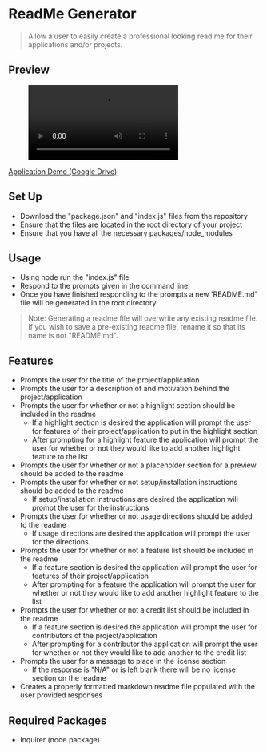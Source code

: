 # ReadMe Generator
> Allow a user to easily create a professional looking read me for their applications and/or projects.
## Preview

<figure class="video_container">
  <video controls="true" allowfullscreen="true">
    <source src="./assets/images/appDemo.webm" type="video/webm">
  </video>
</figure>

[Application Demo (Google Drive)](https://drive.google.com/file/d/1oF48c7s5a30nvXIF_vTw-xJvM9GiiouU/view?usp=sharing)

## Set Up
- Download the "package.json" and "index.js" files from the repository
- Ensure that the files are located in the root directory of your project
- Ensure that you have all the necessary packages/node_modules

## Usage
- Using node run the "index.js" file
- Respond to the prompts given in the command line.
- Once you have finished responding to the prompts a new 'README.md" file will be generated in the root directory
> Note: Generating a readme file will overwrite any existing readme file. If you wish to save a pre-existing readme file, rename it so that its name is not "README.md".

## Features
- Prompts the user for the title of the project/application
- Prompts the user for a description of and motivation behind the project/application
- Prompts the user for whether or not a highlight section should be included in the readme
    - If a highlight section is desired the application will prompt the user for features of their project/application to put in the highlight section
    - After prompting for a highlight feature the application will prompt the user for whether or not they would like to add another highlight feature to the list
- Prompts the user for whether or not a placeholder section for a preview should be added to the readme
- Prompts the user for whether or not setup/installation instructions should be added to the readme
    - If setup/installation instructions are desired the application will prompt the user for the instructions
- Prompts the user for whether or not usage directions should be added to the readme
    - If usage directions are desired the application will prompt the user for the directions
- Prompts the user for whether or not a feature list should be included in the readme
    - If a feature section is desired the application will prompt the user for features of their project/application
    - After prompting for a feature the application will prompt the user for whether or not they would like to add another highlight feature to the list
- Prompts the user for whether or not a credit list should be included in the readme
    - If a feature section is desired the application will prompt the user for contributors of the project/application
    - After prompting for a contributor the application will prompt the user for whether or not they would like to add another to the credit list
- Prompts the user for a message to place in the license section
    - If the response is "N/A" or is left blank there will be no license section on the readme
- Creates a properly formatted markdown readme file populated with the user provided responses

## Required Packages
- Inquirer (node package)
